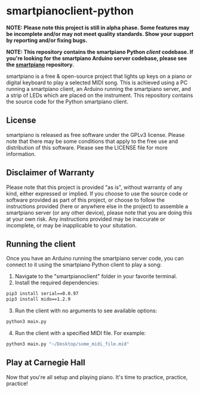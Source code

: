 # smartpianoclient-python

**NOTE: Please note this project is still in alpha phase. Some features may be incomplete and/or may not meet quality standards. Show your support by reporting and/or fixing bugs.**

**NOTE: This repository contains the smartpiano Python _client_ codebase. If you're looking for the smartpiano Arduino server codebase, please see the [smartpiano](https://github.com/jeremy-collette/smartpiano) repository.**

smartpiano is a free & open-source project that lights up keys on a piano or digital keyboard to play a selected MIDI song. This is achieved using a PC running a smartpiano client, an Arduino running the smartpiano server, and a strip of LEDs which are placed on the instrument. This repository contains the source code for the Python smartpiano client.

## License
smartpiano is released as free software under the GPLv3 license. Please note that there may be some conditions that apply to the free use and distribution of this software. Please see the LICENSE file for more information.

## Disclaimer of Warranty
Please note that this project is provided "as is", without warranty of any kind, either expressed or implied. If you choose to use the source code or software provided as part of this project, or choose to follow the instructions provided (here or anywhere else in the project) to assemble a smartpiano server (or any other device), please note that you are doing this at your own risk. Any instructions provided may be inaccurate or incomplete, or may be inapplicable to your situtation.

## Running the client
Once you have an Arduino running the smartpiano server code, you can connect to it using the smartpiano Python client to play a song:
1. Navigate to the "smartpianoclient" folder in your favorite terminal.
2. Install the required dependencies:
```sh
pip3 install serial==0.0.97
pip3 install mido==1.2.9
```
3. Run the client with no arguments to see available options:
```sh
python3 main.py
```
4. Run the client with a specified MIDI file. For example:
```sh
python3 main.py "~/Desktop/some_midi_file.mid"
```

## Play at Carnegie Hall
Now that you're all setup and playing piano. It's time to practice, practice, practice!
